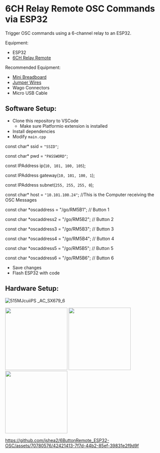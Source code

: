 # 6CH Relay Remote OSC Commands via ESP32

Trigger OSC commands using a 6-channel relay to an ESP32. 

Equipment:
- ESP32
- [6CH Relay Remote](https://www.amazon.com/gp/product/B08PL29N3R/ref=ppx_yo_dt_b_asin_title_o06_s00?ie=UTF8&psc=1)

Recommended Equipment:
- [Mini Breadboard](https://www.amazon.com/gp/product/B071KCZZ4K/ref=ppx_yo_dt_b_asin_title_o01_s00?ie=UTF8&psc=1)
- [Jumper Wires](https://www.amazon.com/gp/product/B07GD25V8D/ref=ppx_yo_dt_b_asin_title_o01_s00?ie=UTF8&psc=1)
- Wago Connectors
- Micro USB Cable

## Software Setup:
- Clone this repository to VSCode
  - Make sure Platformio extension is installed
- Install dependencies
- Modify `main.cpp`


const char* ssid = `"SSID"`;


const char* pwd = `"PASSWORD"`;


const IPAddress ip(`10, 101, 100, 105`);


const IPAddress gateway(`10, 101, 100, 1`);


const IPAddress subnet(`255, 255, 255, 0`);

const char* host = `"10.101.100.24"`; //This is the Computer receiving the OSC Messages

const char *oscaddress = "/go/RM5B1"; // Button 1


const char *oscaddress2 = "/go/RM5B2"; // Button 2


const char *oscaddress3 = "/go/RM5B3"; // Button 3


const char *oscaddress4 = "/go/RM5B4"; // Button 4


const char *oscaddress5 = "/go/RM5B5"; // Button 5


const char *oscaddress6 = "/go/RM5B6"; // Button 6



- Save changes
- Flash ESP32 with code

## Hardware Setup:
![515MJcuiiPS _AC_SX679_6](https://github.com/jshea2/6ButtonRemote_ESP32-OSC/assets/70780576/bc3c9ed8-ab2f-4873-9918-7798e89e7e22)



<img src="https://github.com/jshea2/6ButtonRemote_ESP32-OSC/assets/70780576/8f5237dd-62fb-4a9b-8e35-d615854dfd39" width="200">
<img src="https://github.com/jshea2/6ButtonRemote_ESP32-OSC/assets/70780576/b650f7ce-3f78-41d3-a7cf-540f8f8a089b" width="200">
<img src="https://github.com/jshea2/6ButtonRemote_ESP32-OSC/assets/70780576/a8518ef5-ecdd-479d-a4b4-29dc72a8030c" width="200">

https://github.com/jshea2/6ButtonRemote_ESP32-OSC/assets/70780576/42421413-7f7d-44b2-85ef-39831e2f9d9f

